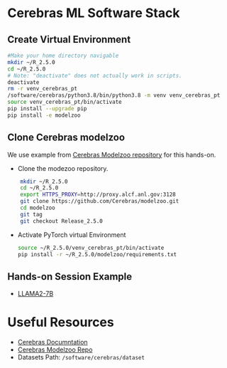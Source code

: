 # Cerebras ML Software Stack



## Create Virtual Environment 


```bash
#Make your home directory navigable
mkdir ~/R_2.5.0
cd ~/R_2.5.0
# Note: "deactivate" does not actually work in scripts.
deactivate
rm -r venv_cerebras_pt
/software/cerebras/python3.8/bin/python3.8 -m venv venv_cerebras_pt
source venv_cerebras_pt/bin/activate
pip install --upgrade pip
pip install -e modelzoo
```

## Clone Cerebras modelzoo

We use example from [Cerebras Modelzoo repository](https://github.com/Cerebras/modelzoo) for this hands-on. 

* Clone the modezoo repository.
```bash
    mkdir ~/R_2.5.0
    cd ~/R_2.5.0
    export HTTPS_PROXY=http://proxy.alcf.anl.gov:3128
    git clone https://github.com/Cerebras/modelzoo.git
    cd modelzoo
    git tag
    git checkout Release_2.5.0
```

* Activate PyTorch virtual Environment 
    ```bash
    source ~/R_2.5.0/venv_cerebras_pt/bin/activate
    pip install -r ~/R_2.5.0/modelzoo/requirements.txt
    ```

## Hands-on Session Example

* [LLAMA2-7B](./llama2-7b.md)
  

# Useful Resources 

* [Cerebras Documntation](https://docs.cerebras.net/en/latest/wsc/index.html)
* [Cerebras Modelzoo Repo](https://github.com/Cerebras/modelzoo/tree/main/modelzoo)
* Datasets Path: `/software/cerebras/dataset`
